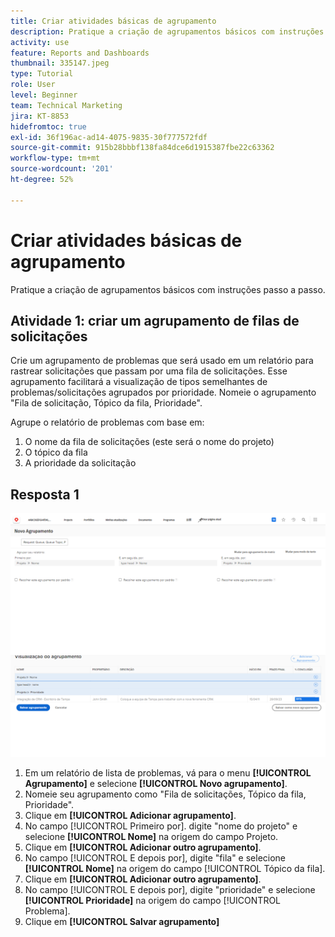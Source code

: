 ```yaml
---
title: Criar atividades básicas de agrupamento
description: Pratique a criação de agrupamentos básicos com instruções passo a passo.
activity: use
feature: Reports and Dashboards
thumbnail: 335147.jpeg
type: Tutorial
role: User
level: Beginner
team: Technical Marketing
jira: KT-8853
hidefromtoc: true
exl-id: 36f196ac-ad14-4075-9835-30f777572fdf
source-git-commit: 915b28bbbf138fa84dce6d1915387fbe22c63362
workflow-type: tm+mt
source-wordcount: '201'
ht-degree: 52%

---
```


# Criar atividades básicas de agrupamento

Pratique a criação de agrupamentos básicos com instruções passo a passo.

## Atividade 1: criar um agrupamento de filas de solicitações

Crie um agrupamento de problemas que será usado em um relatório para rastrear solicitações que passam por uma fila de solicitações. Esse agrupamento facilitará a visualização de tipos semelhantes de problemas/solicitações agrupados por prioridade. Nomeie o agrupamento &quot;Fila de solicitação, Tópico da fila, Prioridade&quot;.

Agrupe o relatório de problemas com base em:

1. O nome da fila de solicitações (este será o nome do projeto)
1. O tópico da fila
1. A prioridade da solicitação

## Resposta 1

![Uma imagem da tela para criar um novo agrupamento](assets/grouping-exercise.png)

1. Em um relatório de lista de problemas, vá para o menu **[!UICONTROL Agrupamento]** e selecione **[!UICONTROL Novo agrupamento]**.
1. Nomeie seu agrupamento como &quot;Fila de solicitações, Tópico da fila, Prioridade&quot;.
1. Clique em **[!UICONTROL Adicionar agrupamento]**.
1. No campo [!UICONTROL Primeiro por]. digite &quot;nome do projeto&quot; e selecione **[!UICONTROL Nome]** na origem do campo Projeto.
1. Clique em **[!UICONTROL Adicionar outro agrupamento]**.
1. No campo [!UICONTROL E depois por], digite &quot;fila&quot; e selecione **[!UICONTROL Nome]** na origem do campo [!UICONTROL Tópico da fila].
1. Clique em **[!UICONTROL Adicionar outro agrupamento]**.
1. No campo [!UICONTROL E depois por], digite &quot;prioridade&quot; e selecione **[!UICONTROL Prioridade]** na origem do campo [!UICONTROL Problema].
1. Clique em **[!UICONTROL Salvar agrupamento]**
